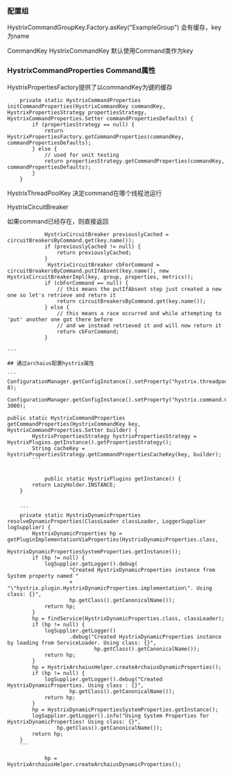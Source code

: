 
### 配置组
HystrixCommandGroupKey.Factory.asKey("ExampleGroup")
会有缓存，key为name

CommandKey
HystrixCommandKey 默认使用Command类作为key



### HystrixCommandProperties Command属性
HystrixPropertiesFactory提供了以commandKey为键的缓存
```
    private static HystrixCommandProperties initCommandProperties(HystrixCommandKey commandKey, HystrixPropertiesStrategy propertiesStrategy, HystrixCommandProperties.Setter commandPropertiesDefaults) {
        if (propertiesStrategy == null) {
            return HystrixPropertiesFactory.getCommandProperties(commandKey, commandPropertiesDefaults);
        } else {
            // used for unit testing
            return propertiesStrategy.getCommandProperties(commandKey, commandPropertiesDefaults);
        }
    }
```


HystrixThreadPoolKey 决定command在哪个线程池运行





HystrixCircuitBreaker 

如果command已经存在，则直接返回

```
            HystrixCircuitBreaker previouslyCached = circuitBreakersByCommand.get(key.name());
            if (previouslyCached != null) {
                return previouslyCached;
            }
			 HystrixCircuitBreaker cbForCommand = circuitBreakersByCommand.putIfAbsent(key.name(), new HystrixCircuitBreakerImpl(key, group, properties, metrics));
            if (cbForCommand == null) {
                // this means the putIfAbsent step just created a new one so let's retrieve and return it
                return circuitBreakersByCommand.get(key.name());
            } else {
                // this means a race occurred and while attempting to 'put' another one got there before
                // and we instead retrieved it and will now return it
                return cbForCommand;
            }

···

## 通过archaius配置hystrix属性
 
``` ConfigurationManager.getConfigInstance().setProperty("hystrix.threadpool.default.coreSize", 8);
        ConfigurationManager.getConfigInstance().setProperty("hystrix.command.CreditCardCommand.execution.isolation.thread.timeoutInMilliseconds", 3000);
```

```
public static HystrixCommandProperties getCommandProperties(HystrixCommandKey key, HystrixCommandProperties.Setter builder) {
        HystrixPropertiesStrategy hystrixPropertiesStrategy = HystrixPlugins.getInstance().getPropertiesStrategy();
        String cacheKey = hystrixPropertiesStrategy.getCommandPropertiesCacheKey(key, builder);
		```
		
		
		    public static HystrixPlugins getInstance() {
        return LazyHolder.INSTANCE;
    }
	
	
	```
	private static HystrixDynamicProperties resolveDynamicProperties(ClassLoader classLoader, LoggerSupplier logSupplier) {
        HystrixDynamicProperties hp = getPluginImplementationViaProperties(HystrixDynamicProperties.class, 
                HystrixDynamicPropertiesSystemProperties.getInstance());
        if (hp != null) {
            logSupplier.getLogger().debug(
                    "Created HystrixDynamicProperties instance from System property named "
                    + "\"hystrix.plugin.HystrixDynamicProperties.implementation\". Using class: {}", 
                    hp.getClass().getCanonicalName());
            return hp;
        }
        hp = findService(HystrixDynamicProperties.class, classLoader);
        if (hp != null) {
            logSupplier.getLogger()
                    .debug("Created HystrixDynamicProperties instance by loading from ServiceLoader. Using class: {}", 
                            hp.getClass().getCanonicalName());
            return hp;
        }
        hp = HystrixArchaiusHelper.createArchaiusDynamicProperties();
        if (hp != null) {
            logSupplier.getLogger().debug("Created HystrixDynamicProperties. Using class : {}", 
                    hp.getClass().getCanonicalName());
            return hp;
        }
        hp = HystrixDynamicPropertiesSystemProperties.getInstance();
        logSupplier.getLogger().info("Using System Properties for HystrixDynamicProperties! Using class: {}", 
                hp.getClass().getCanonicalName());
        return hp;
    }
	```
	
	        hp = HystrixArchaiusHelper.createArchaiusDynamicProperties();
